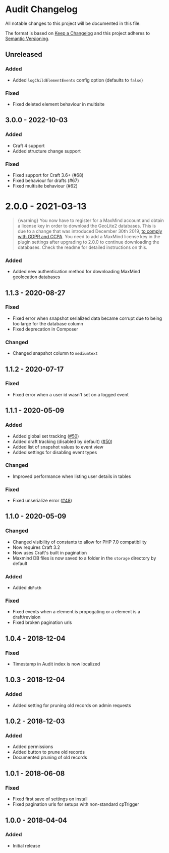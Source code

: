 # Audit Changelog

All notable changes to this project will be documented in this file.

The format is based on [Keep a Changelog](http://keepachangelog.com/) and this project adheres to [Semantic Versioning](http://semver.org/).

## Unreleased

### Added
- Added `logChildElementEvents` config option (defaults to `false`)

### Fixed
- Fixed deleted element behaviour in multisite

## 3.0.0 - 2022-10-03

### Added
- Craft 4 support
- Added structure change support

### Fixed
- Fixed support for Craft 3.6+ (#68)
- Fixed behaviour for drafts (#67)
- Fixed multisite behaviour (#62)

# 2.0.0 - 2021-03-13

> {warning} You now have to register for a MaxMind account and obtain a license key in order to download the GeoLite2 databases. This is due to a change that was introduced December 30th 2019, [to comply with GDPR and CCPA](https://blog.maxmind.com/2019/12/18/significant-changes-to-accessing-and-using-geolite2-databases/). You need to add a MaxMind license key in the plugin settings after upgrading to 2.0.0 to continue downloading the databases. Check the readme for detailed instructions on this.

### Added
- Added new authentication method for downloading MaxMind geolocation databases

## 1.1.3 - 2020-08-27

### Fixed
- Fixed error when snapshot serialized data became corrupt due to being too large for the database column
- Fixed deprecation in Composer

### Changed
- Changed snapshot column to `mediumtext`

## 1.1.2 - 2020-07-17

### Fixed
- Fixed error when a user id wasn't set on a logged event

## 1.1.1 - 2020-05-09

### Added
- Added global set tracking ([#50](https://github.com/sjelfull/craft-audit/issues/50))
- Added draft tracking (disabled by default) ([#50](https://github.com/sjelfull/craft-audit/issues/50))
- Added list of snapshot values to event view
- Added settings for disabling event types

### Changed
- Improved performance when listing user details in tables

### Fixed
- Fixed unserialize error ([#48](https://github.com/sjelfull/craft-audit/issues/48))

## 1.1.0 - 2020-05-09

### Changed
- Changed visibility of constants to allow for PHP 7.0 compatibility
- Now requires Craft 3.2
- Now uses Craft's built in pagination
- Maxmind DB files is now saved to a folder in the `storage` directory by default

### Added
- Added `dbPath` 

### Fixed
- Fixed events when a element is propogating or a element is a draft/revision
- Fixed broken pagination urls

## 1.0.4 - 2018-12-04

### Fixed
- Timestamp in Audit index is now localized 

## 1.0.3 - 2018-12-04

### Added
- Added setting for pruning old records on admin requests

## 1.0.2 - 2018-12-03

### Added
- Added permissions
- Added button to prune old records
- Documented pruning of old records

## 1.0.1 - 2018-06-08

### Fixed
- Fixed first save of settings on install
- Fixed pagination urls for setups with non-standard cpTrigger

## 1.0.0 - 2018-04-04

### Added
- Initial release
